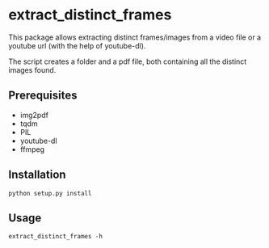 # extract_distinct_frames

This package allows extracting distinct frames/images from a video file or a youtube url (with the help of youtube-dl).

The script creates a folder and a pdf file, both containing all the distinct images found.

## Prerequisites

- img2pdf
- tqdm
- PIL
- youtube-dl
- ffmpeg

## Installation

```
python setup.py install
```

## Usage

```
extract_distinct_frames -h
```

